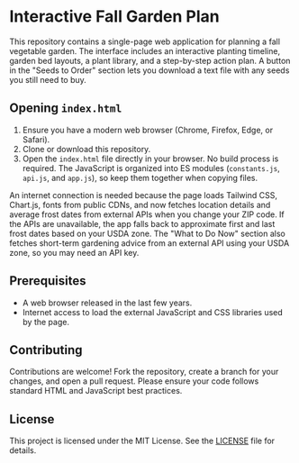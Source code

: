 # Interactive Fall Garden Plan

This repository contains a single-page web application for planning a fall vegetable garden. The interface includes an interactive planting timeline, garden bed layouts, a plant library, and a step-by-step action plan. A button in the "Seeds to Order" section lets you download a text file with any seeds you still need to buy.

## Opening `index.html`

1. Ensure you have a modern web browser (Chrome, Firefox, Edge, or Safari).
2. Clone or download this repository.
3. Open the `index.html` file directly in your browser. No build process is required.
The JavaScript is organized into ES modules (`constants.js`, `api.js`, and `app.js`), so keep them together when copying files.

An internet connection is needed because the page loads Tailwind CSS, Chart.js, fonts from public CDNs, and now fetches location details and average frost dates from external APIs when you change your ZIP code. If the APIs are unavailable, the app falls back to approximate first and last frost dates based on your USDA zone.
The "What to Do Now" section also fetches short-term gardening advice from an external API using your USDA zone, so you may need an API key.

## Prerequisites

- A web browser released in the last few years.
- Internet access to load the external JavaScript and CSS libraries used by the page.

## Contributing

Contributions are welcome! Fork the repository, create a branch for your changes, and open a pull request. Please ensure your code follows standard HTML and JavaScript best practices.

## License

This project is licensed under the MIT License. See the [LICENSE](LICENSE) file for details.
